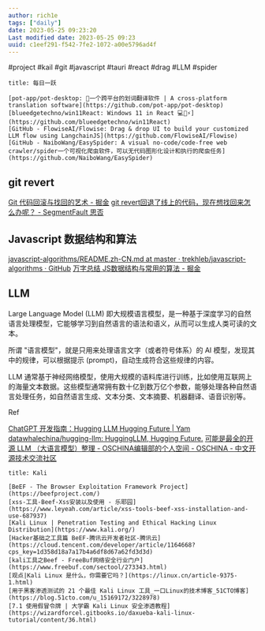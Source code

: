 ```yaml
---
author: rich1e
tags: ["daily"]
date: 2023-05-25 09:23:20
Last modified date: 2023-05-25 09:23
uuid: c1eef291-f542-7fe2-1072-a00e5796ad4f
---
```


#project #kail #git #javascript #tauri #react #drag #LLM #spider

```ad-note
title: 每日一跃

[pot-app/pot-desktop: 🌈一个跨平台的划词翻译软件 | A cross-platform translation software](https://github.com/pot-app/pot-desktop)
[blueedgetechno/win11React: Windows 11 in React 💻🌈⚡](https://github.com/blueedgetechno/win11React)
[GitHub - FlowiseAI/Flowise: Drag & drop UI to build your customized LLM flow using LangchainJS](https://github.com/FlowiseAI/Flowise)
[GitHub - NaiboWang/EasySpider: A visual no-code/code-free web crawler/spider一个可视化爬虫软件，可以无代码图形化设计和执行的爬虫任务](https://github.com/NaiboWang/EasySpider)
```

## git revert

[Git 代码回滚与找回的艺术 - 掘金](https://juejin.cn/post/6935030333834264607#heading-9)
[git revert回退了线上的代码，现在想找回来怎么办呢？ - SegmentFault 思否](https://segmentfault.com/q/1010000021237607)


## Javascript 数据结构和算法

[javascript-algorithms/README.zh-CN.md at master · trekhleb/javascript-algorithms · GitHub](https://github.com/trekhleb/javascript-algorithms/blob/master/README.zh-CN.md)
[万字总结 JS数据结构与常用的算法 - 掘金](https://juejin.cn/post/7094056264283471908)


## LLM

Large Language Model (LLM) 即大规模语言模型，是一种基于深度学习的自然语言处理模型，它能够学习到自然语言的语法和语义，从而可以生成人类可读的文本。

所谓 "语言模型"，就是只用来处理语言文字（或者符号体系）的 AI 模型，发现其中的规律，可以根据提示 (prompt)，自动生成符合这些规律的内容。

LLM 通常基于神经网络模型，使用大规模的语料库进行训练，比如使用互联网上的海量文本数据。这些模型通常拥有数十亿到数万亿个参数，能够处理各种自然语言处理任务，如自然语言生成、文本分类、文本摘要、机器翻译、语音识别等。

Ref

[ChatGPT 开发指南：Hugging LLM Hugging Future | Yam](https://yam.gift/2023/04/22/NLP/2023-04-22-ChatGPT-Development/)
[datawhalechina/hugging-llm: HuggingLLM, Hugging Future.](https://github.com/datawhalechina/hugging-llm#%E5%A6%82%E4%BD%95%E5%AD%A6%E4%B9%A0)
[可能是最全的开源 LLM （大语言模型）整理 - OSCHINA编辑部的个人空间 - OSCHINA - 中文开源技术交流社区](https://my.oschina.net/oscpyaqxylk/blog/8727824)


```ad-note
title: Kali

[BeEF - The Browser Exploitation Framework Project](https://beefproject.com/)
[xss-工具-Beef-Xss安装以及使用 - 乐耶园](https://www.leyeah.com/article/xss-tools-beef-xss-installation-and-use-687937)
[Kali Linux | Penetration Testing and Ethical Hacking Linux Distribution](https://www.kali.org/)
[Hacker基础之工具篇 BeEF-腾讯云开发者社区-腾讯云](https://cloud.tencent.com/developer/article/1164668?cps_key=1d358d18a7a17b4a6df8d67a62fd3d3d)
[kali工具之Beef - FreeBuf网络安全行业门户](https://www.freebuf.com/sectool/273343.html)
[观点|Kali Linux 是什么，你需要它吗？](https://linux.cn/article-9375-1.html)
[用于黑客渗透测试的 21 个最佳 Kali Linux 工具_一口Linux的技术博客_51CTO博客](https://blog.51cto.com/u_15169172/3228978)
[7.1 使用假冒令牌 | 大学霸 Kali Linux 安全渗透教程](https://wizardforcel.gitbooks.io/daxueba-kali-linux-tutorial/content/36.html)

```